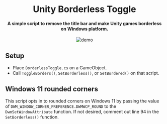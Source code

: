 <h1 align="center">
Unity Borderless Toggle
</h1>
<h4 align="center">
A simple script to remove the title bar and make Unity games borderless on Windows platform.
</h4>
<p align="center">
  <img src="https://github.com/user-attachments/assets/afab3534-c459-4bfa-a89b-88b473e87649" alt="demo" />
</p>

## Setup
* Place `BorderlessToggle.cs` on a GameObject.
* Call `ToggleBorders()`, `SetBorderless()`, or `SetBordered()` on that script.

## Windows 11 rounded corners
This script opts in to rounded corners on Windows 11 by passing the value of `DWM_WINDOW_CORNER_PREFERENCE.DWMWCP_ROUND` to the `DwmSetWindowAttribute` function. If not desired, comment out line 94 in the `SetBorderless()` function.

